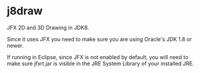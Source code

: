 # j8draw

JFX 2D and 3D Drawing in JDK8.

Since it uses JFX you need to make sure you are using Oracle's JDK 1.8 or newer.

If running in Eclipse, since JFX is not enabled by default, you will need to make 
sure jfxrt.jar is visible in the JRE System Library of your installed JRE.
